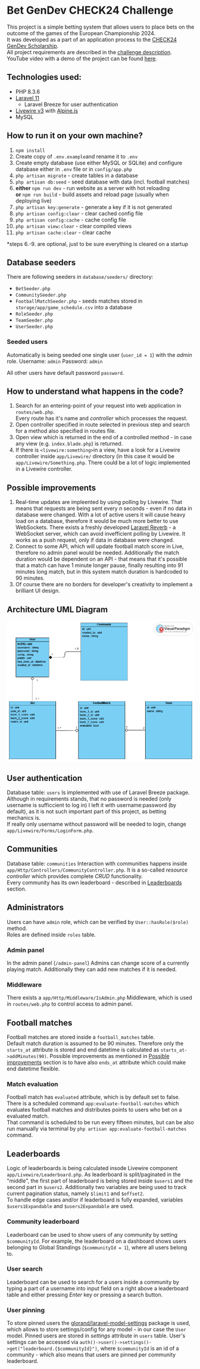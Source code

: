 

# Bet GenDev CHECK24 Challenge
This project is a simple betting system that allows users to place bets on the outcome of the games of the European Championship 2024.      
It was developed as a part of an application process to the [CHECK24 GenDev Scholarship](https://www.talents.check24.de/gendev).      
All project requirements are described in the [challenge description](https://github.com/check24-scholarships/check24-betting-challenge).\
YouTube video with a demo of the project can be found [here](https://youtu.be/AP5gargWcWk).

## Technologies used:
- PHP  8.3.6
- [Laravel 11](https://laravel.com/)
    - Laravel Breeze for user authentication
- [Livewire v3](https://livewire.laravel.com/) with [Alpine.js](https://alpinejs.dev/)
- MySQL

## How to run it on your own machine?

1. `npm install`
2. Create copy of `.env.example`and rename it to `.env`
3. Create empty database (use either MySQL or SQLite) and configure database either in `.env` file or in `config/app.php`
4. `php artisan migrate` - create tables in a database
5. `php artisan db:seed` - seed database with data (incl. football matches)
6. **either** `npm run dev` - run website as a server with hot reloading  
   **or** `npm run build` - build assets and reload page (usually when deploying live)
7. `php artisan key:generate` - generate a key if it is not generated
8. `php artisan config:clear` - clear cached config file
9. `php artisan config:cache` - cache config file
10. `php artisan view:clear` - clear compiled views
11. `php artisan cache:clear` - clear cache

\*steps 6.-9. are optional, just to be sure everything is cleared on a startup

## Database seeders
There are following seeders in `database/seeders/` directory:
- `BetSeeder.php`
- `CommunitySeeder.php`
- `FootballMatchSeeder.php` - seeds matches stored in `storage/app/game_schedule.csv` into a database
- `RoleSeeder.php`
- `TeamSeeder.php`
- `UserSeeder.php`

### Seeded users
Automatically is being seeded one single user (`user_id = 1`) with the *admin* role.
Username: `admin`
Password: `admin`

All other users have default password `password`.

## How to understand what happens in the code?
1. Search for an entering-point of your request into web application in `routes/web.php`.    
   Every route has it's name and *controller* which processes the request.
2. Open controller specified in route selected in previous step and search for a method also specified in routes file.
3. Open view which is returned in the end of a controlled method - in case any view (e.g. `index.blade.php`) is returned.
4. If there is `<livewire:something>`in a view, have a look for a Livewire controller inside `app/Livewire/` directory (in this case it would be `app/Livewire/Something.php`. There could be a lot of logic implemented in a Livewire controller.

## Possible improvements
1. Real-time updates are impleented by using polling by Livewire. That means that requests are being sent every $n$ seconds - even if no data in database were changed. With a lot of active users it will cause heavy load on a database, therefore it would be much more better to use WebSockets. There exists a freshly developed [Laravel Reverb](https://reverb.laravel.com/) - a WebSocket server, which can avoid invefficient polling by Livewire. It works as a push request, only if data in database were changed.
2. Connect to some API, which will update football match score in Live, therefore no admin panel would be needed. Additionally the match duration would be dependent on an API - that means that it's possible that a match can have 1 minute longer pause, finally resulting into 91 minutes long match, but in this system match duration is hardcoded to 90 minutes.
3. Of course there are no borders for developer's creativity to implement a brilliant UI design.


## Architecture UML Diagram
![UML Class diagram](./OTHER/Bet_uml_class_diagram.png "Title")

## User authentication
Database table: `users` Is implemented with use of Laravel Breeze package. Although in requirements stands, that no password is needed (only username is sufficcient to log in) I left it with username:password (by default), as it is not such important part of this project, as betting mechanics is.    
If really only username without password will be needed to login, change `app/Livewire/Forms/LoginForm.php`.

## Communities
Database table: `communities` Interaction with communities happens inside `app/Http/Controllers/CommunityController.php`. It is a so-called *resource controller* which provides complete *CRUD* functionality.  
Every community has its own leaderboard - described in [Leaderboards](#leaderboards) section.

## Administrators
Users can have `admin` role, which can be verified by `User::hasRole($role)` method.  
Roles are defined inside `roles` table.
### Admin panel
In the admin panel (`/admin-panel`) Admins can change score of a currently playing match. Additionally they can add new matches if it is needed.
### Middleware
There exists a `app/Http/Middleware/IsAdmin.php` Middleware, which is used in `routes/web.php` to control access to admin panel.

## Football matches
Football matches are stored inside a `football_matches` table.  
Default match duration is assumed to be 90 minutes. Therefore only the `starts_at` attribute is stored and end datetime is calculated as `starts_at->addMinutes(90)`. Possible improvements as mentioned in [Possible improvements](#possible-improvements) section is to have also `ends_at` attribute which could make end datetime flexible.

### Match evaluation
Football match has `evaluated` attribute, which is by default set to false. There is a scheduled command `app:evaluate-football-matches` which evaluates football matches and distributes points to users who bet on a evaluated match.  
That command is scheduled to be run every fifteen minutes, but can be also run manually via terminal by `php artisan app:evaluate-football-matches` command.

## Leaderboards
Logic of leaderboards is being calculated insode Livewire component `app/Livewire/Leaderboard.php`. As leaderboard is split/paginated in the "middle", the first part of leaderboard is being stored inside `$users1` and the second part in `$users2`. Additionally two variables are being used to track current pagination status, namely `$limit1` and `$offset2`.  
To handle edge cases and/or if leaderboard is fully expanded, variables `$users1Expandable` and `$users2Expandable` are used.

### Community leaderboard
Leaderboard can be used to show users of any community by setting `$communityId`. For example, the leaderboard on a dashboard shows users belonging to Global Standings (`$communityId = 1`), where all users belong to.

### User search
Leaderboard can be used to search for a users inside a community by typing a part of a username into input field on a right above a leaderboard table and either pressing *Enter* key or pressing a search button.

### User pinning
To store pinned users the [glorand/laravel-model-settings](https://github.com/glorand/laravel-model-settings) package is used, which allows to store settings/config for any model - in our case the `User` model.
Pinned users are stored in *settings* attribute in `users` table. User's settings can be accessed via `auth()->user()->settings()->get("leaderboard.{$communityId}")`, where `$communityId` is an id of a community - which also means that users are pinned per community leaderboard.

